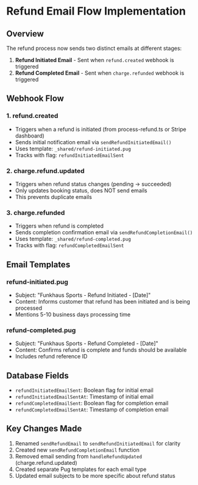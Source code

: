 # Refund Email Flow Implementation

## Overview
The refund process now sends two distinct emails at different stages:

1. **Refund Initiated Email** - Sent when `refund.created` webhook is triggered
2. **Refund Completed Email** - Sent when `charge.refunded` webhook is triggered

## Webhook Flow

### 1. refund.created
- Triggers when a refund is initiated (from process-refund.ts or Stripe dashboard)
- Sends initial notification email via `sendRefundInitiatedEmail()`
- Uses template: `_shared/refund-initiated.pug`
- Tracks with flag: `refundInitiatedEmailSent`

### 2. charge.refund.updated
- Triggers when refund status changes (pending → succeeded)
- Only updates booking status, does NOT send emails
- This prevents duplicate emails

### 3. charge.refunded
- Triggers when refund is completed
- Sends completion confirmation email via `sendRefundCompletionEmail()`
- Uses template: `_shared/refund-completed.pug`
- Tracks with flag: `refundCompletedEmailSent`

## Email Templates

### refund-initiated.pug
- Subject: "Funkhaus Sports - Refund Initiated - [Date]"
- Content: Informs customer that refund has been initiated and is being processed
- Mentions 5-10 business days processing time

### refund-completed.pug
- Subject: "Funkhaus Sports - Refund Completed - [Date]"
- Content: Confirms refund is complete and funds should be available
- Includes refund reference ID

## Database Fields
- `refundInitiatedEmailSent`: Boolean flag for initial email
- `refundInitiatedEmailSentAt`: Timestamp of initial email
- `refundCompletedEmailSent`: Boolean flag for completion email
- `refundCompletedEmailSentAt`: Timestamp of completion email

## Key Changes Made
1. Renamed `sendRefundEmail` to `sendRefundInitiatedEmail` for clarity
2. Created new `sendRefundCompletionEmail` function
3. Removed email sending from `handleRefundUpdated` (charge.refund.updated)
4. Created separate Pug templates for each email type
5. Updated email subjects to be more specific about refund status